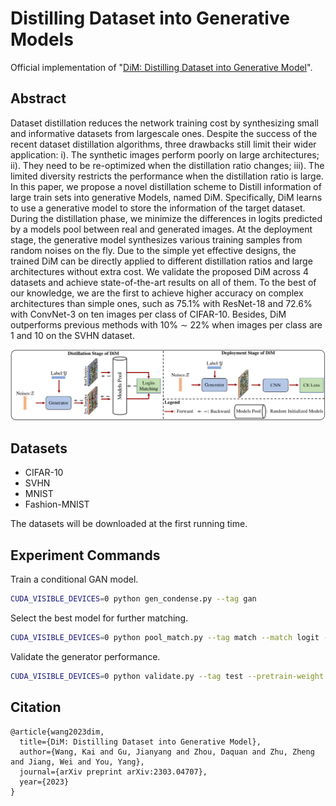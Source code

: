 # Distilling Dataset into Generative Models

Official implementation of "[DiM: Distilling Dataset into Generative Model](https://arxiv.org/abs/2303.04707)". 

## Abstract

Dataset distillation reduces the network training cost by synthesizing small and informative datasets from largescale ones. Despite the success of the recent dataset distillation algorithms, three drawbacks still limit their wider application: i). The synthetic images perform poorly on large architectures; ii). They need to be re-optimized when the distillation ratio changes; iii). The limited diversity restricts the performance when the distillation ratio is large. In this paper, we propose a novel distillation scheme to Distill information of large train sets into generative Models, named DiM. Specifically, DiM learns to use a generative model to store the information of the target dataset. During the distillation phase, we minimize the differences in logits predicted by a models pool between real and generated images. At the deployment stage, the generative model synthesizes various training samples from random noises on the fly. Due to the simple yet effective designs, the trained DiM can be directly applied to different distillation ratios and large architectures without extra cost. We validate the proposed DiM across 4 datasets and achieve state-of-the-art results on all of them. To the best of our knowledge, we are the first to achieve higher accuracy on complex architectures than simple ones, such as 75.1% with ResNet-18 and 72.6% with ConvNet-3 on ten images per class of CIFAR-10. Besides, DiM outperforms previous methods with 10% ∼ 22% when images per class are 1 and 10 on the SVHN dataset.

![pipeline](figs/pipeline.png)

## Datasets

* CIFAR-10
* SVHN
* MNIST
* Fashion-MNIST

The datasets will be downloaded at the first running time. 

## Experiment Commands

Train a conditional GAN model.

```bash
CUDA_VISIBLE_DEVICES=0 python gen_condense.py --tag gan
```

Select the best model for further matching.

```bash
CUDA_VISIBLE_DEVICES=0 python pool_match.py --tag match --match logit --match-aug --weight [BEST_MODEL]
```

Validate the generator performance.

```bash
CUDA_VISIBLE_DEVICES=0 python validate.py --tag test --pretrain-weight [BEST_MODEL]
```

## Citation

```
@article{wang2023dim,
  title={DiM: Distilling Dataset into Generative Model},
  author={Wang, Kai and Gu, Jianyang and Zhou, Daquan and Zhu, Zheng and Jiang, Wei and You, Yang},
  journal={arXiv preprint arXiv:2303.04707},
  year={2023}
}
```
